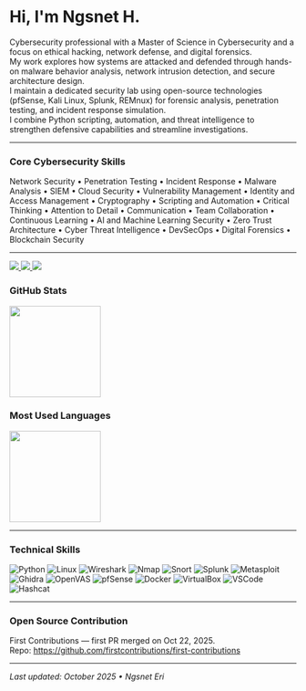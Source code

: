 <h1 align="left">Hi, I'm Ngsnet H.</h1>


Cybersecurity professional with a Master of Science in Cybersecurity and a focus on ethical hacking, network defense, and digital forensics.  
My work explores how systems are attacked and defended through hands-on malware behavior analysis, network intrusion detection, and secure architecture design.  
I maintain a dedicated security lab using open-source technologies (pfSense, Kali Linux, Splunk, REMnux) for forensic analysis, penetration testing, and incident response simulation.  
I combine Python scripting, automation, and threat intelligence to strengthen defensive capabilities and streamline investigations.

---

### Core Cybersecurity Skills
Network Security • Penetration Testing • Incident Response • Malware Analysis • SIEM • Cloud Security • Vulnerability Management • Identity and Access Management • Cryptography • Scripting and Automation • Critical Thinking • Attention to Detail • Communication • Team Collaboration • Continuous Learning • AI and Machine Learning Security • Zero Trust Architecture • Cyber Threat Intelligence • DevSecOps • Digital Forensics • Blockchain Security

---

<p>
  <a href="https://www.linkedin.com/feed/">
    <img src="https://img.shields.io/badge/LinkedIn-0A66C2?style=flat&logo=linkedin&logoColor=white" />
  </a>
  <a href="mailto:ngsnetmpls@gmail.com">
    <img src="https://img.shields.io/badge/Email-555555?style=flat&logo=gmail&logoColor=white" />
  </a>
  <a href="https://github.com/ngsnetEri?tab=repositories">
    <img src="https://img.shields.io/badge/Open%20Source%20Contributor-181717?style=flat&logo=github&logoColor=white" />
  </a>
</p>


### GitHub Stats
<!-- If the cards don’t load, keep them as-is; they’ll render on profile. -->
<p>
  <img height="160" src="https://github-readme-stats.vercel.app/api?username=ngsnetEri&show_icons=true&count_private=true&include_all_commits=true&theme=tokyonight" />
</p>

### Most Used Languages
<p>
  <img height="160" src="https://github-readme-stats.vercel.app/api/top-langs/?username=ngsnetEri&layout=compact&theme=tokyonight" />
</p>

---

### Technical Skills
![Python](https://img.shields.io/badge/Python-3776AB?style=flat&logo=python&logoColor=white)
![Linux](https://img.shields.io/badge/Linux-FCC624?style=flat&logo=linux&logoColor=black)
![Wireshark](https://img.shields.io/badge/Wireshark-1E90FF?style=flat&logo=wireshark&logoColor=white)
![Nmap](https://img.shields.io/badge/Nmap-CC0000?style=flat)
![Snort](https://img.shields.io/badge/Snort-1B1B1B?style=flat)
![Splunk](https://img.shields.io/badge/Splunk-1f6feb?style=flat&logo=splunk&logoColor=white)
![Metasploit](https://img.shields.io/badge/Metasploit-282828?style=flat)
![Ghidra](https://img.shields.io/badge/Ghidra-6C77A0?style=flat)
![OpenVAS](https://img.shields.io/badge/OpenVAS-2F9E44?style=flat)
![pfSense](https://img.shields.io/badge/pfSense-00A6D6?style=flat)
![Docker](https://img.shields.io/badge/Docker-2496ED?style=flat&logo=docker&logoColor=white)
![VirtualBox](https://img.shields.io/badge/VirtualBox-183A77?style=flat&logo=virtualbox&logoColor=white)
![VSCode](https://img.shields.io/badge/VS%20Code-0078D7?style=flat&logo=visual-studio-code&logoColor=white)
![Hashcat](https://img.shields.io/badge/Hashcat-FF6600?style=flat)

---

### Open Source Contribution
First Contributions — first PR merged on Oct 22, 2025.  
Repo: https://github.com/firstcontributions/first-contributions

---

_Last updated: October 2025 • Ngsnet Eri_
